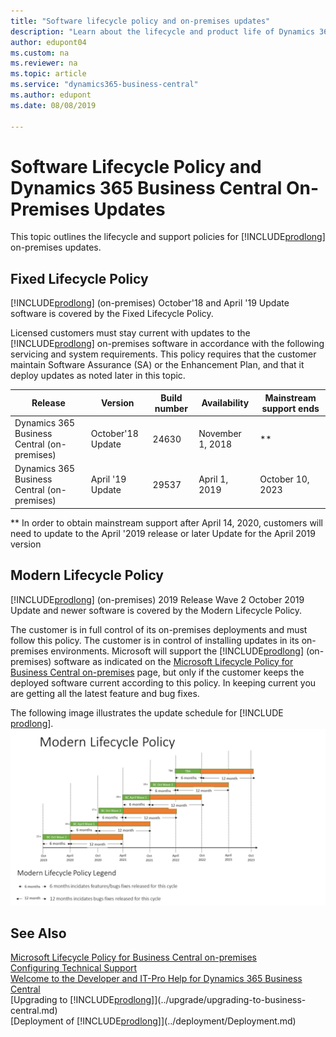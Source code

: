 ```yaml
---
title: "Software lifecycle policy and on-premises updates"
description: "Learn about the lifecycle and product life of Dynamics 365 Business Central versions for on-premises deployments."
author: edupont04
ms.custom: na
ms.reviewer: na
ms.topic: article
ms.service: "dynamics365-business-central"
ms.author: edupont
ms.date: 08/08/2019

---
```


# Software Lifecycle Policy and Dynamics 365 Business Central On-Premises Updates

This topic outlines the lifecycle and support policies for [!INCLUDE[prodlong](../developer/includes/prodlong.md)] on-premises updates.

## Fixed Lifecycle Policy

[!INCLUDE[prodlong](../developer/includes/prodlong.md)] (on-premises) October'18 and April '19 Update software is covered by the Fixed Lifecycle Policy.  

Licensed customers must stay current with updates to the [!INCLUDE[prodlong](../developer/includes/prodlong.md)] on-premises software in accordance with the following servicing and system requirements. This policy requires that the customer maintain Software Assurance (SA) or the Enhancement Plan, and that it deploy updates as noted later in this topic.  

|Release                                     |Version           |Build number  |Availability    |Mainstream support ends|
|--------------------------------------------|------------------|--------------|----------------|-----------------------|
|Dynamics 365 Business Central (on-premises) | October'18 Update|24630         |November 1, 2018|\*\*|
|Dynamics 365 Business Central (on-premises) | April '19 Update |29537         |April 1, 2019   |October 10, 2023|

\*\* In order to obtain mainstream support after April 14, 2020, customers will need to update to the April '2019 release or later Update for the April 2019 version  


## Modern Lifecycle Policy

[!INCLUDE[prodlong](../developer/includes/prodlong.md)] (on-premises) 2019 Release Wave 2 October 2019 Update and newer software is covered by the Modern Lifecycle Policy.  

The customer is in full control of its on-premises deployments and must follow this policy. The customer is in control of installing updates in its on-premises environments. Microsoft will support the [!INCLUDE[prodlong](../developer/includes/prodlong.md)] (on-premises) software as indicated on the [Microsoft Lifecycle Policy for Business Central on-premises](https://support.microsoft.com/en-us/lifecycle/search?alpha=business%20central%20on) page, but only if the customer keeps the deployed software current according to this policy. In keeping current you are getting all the latest feature and bug fixes.  

The following image illustrates the update schedule for [!INCLUDE [prodlong](../developer/includes/prodlong.md)].
![Update schedule for Dynamics 365 Business Central](../developer/media/terms/dynamics-365-business-central-modern-lifecycle-policy.jpg)

<!-- Critical fixes and non-critical updates are handled in the following way:

- **Critical fixes** – Critical fixes include security fixes and any fixes that are required to support reliability and availability. Critical fixes will be made available in the latest platform update version.

- **Non-critical updates** – Customers must update to the most current Dynamics 365 Business Central to deploy non-critical updates.-->


## See Also

[Microsoft Lifecycle Policy for Business Central on-premises](https://support.microsoft.com/en-us/lifecycle/search?alpha=business%20central%20on)  
[Configuring Technical Support](../technical-support.md)  
[Welcome to the Developer and IT-Pro Help for Dynamics 365 Business Central](../index.md)  
[Upgrading to [!INCLUDE[prodlong](../developer/includes/prodlong.md)]](../upgrade/upgrading-to-business-central.md)  
[Deployment of [!INCLUDE[prodlong](../developer/includes/prodlong.md)]](../deployment/Deployment.md)  
